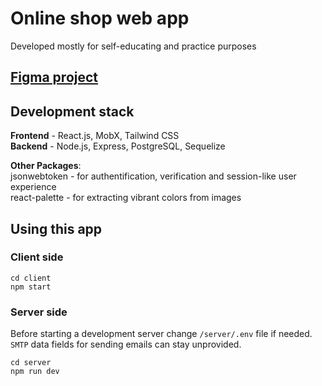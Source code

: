 # Online shop web app
Developed mostly for self-educating and practice purposes

## [Figma project](https://www.figma.com/file/jSuaikIMKjjPxHMemDjNsX/Parilnya)


## Development stack
**Frontend** - React.js, MobX, Tailwind CSS  
**Backend** - Node.js, Express, PostgreSQL, Sequelize

**Other Packages**:  
jsonwebtoken - for authentification, verification and session-like user experience   
react-palette - for extracting vibrant colors from images  

## Using this app

### Client side
```
cd client
npm start
```
### Server side
Before starting a development server change `/server/.env` file if needed.  
`SMTP` data fields for sending emails can stay unprovided.
```
cd server
npm run dev
```


